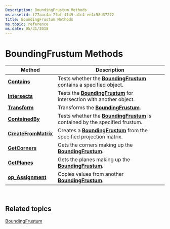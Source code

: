 ```yaml
---
Description: BoundingFrustum Methods
ms.assetid: f77aac4a-7fbf-4149-a1c4-ee4c58d37222
title: BoundingFrustum Methods
ms.topic: reference
ms.date: 05/31/2018
---
```


# BoundingFrustum Methods



| Method                                                                  | Description                                                                                                    |
|-------------------------------------------------------------------------|----------------------------------------------------------------------------------------------------------------|
| [**Contains**](boundingfrustum-contains.md)<br/>                 | Tests whether the [**BoundingFrustum**](/windows/win32/api/directxcollision/ns-directxcollision-boundingfrustum) contains a specified object.<br/>           |
| [**Intersects**](boundingfrustum-intersects.md)<br/>             | Tests the [**BoundingFrustum**](/windows/win32/api/directxcollision/ns-directxcollision-boundingfrustum) for intersection with another object.<br/>          |
| [**Transform**](boundingfrustum-transform.md)<br/>               | Transforms the [**BoundingFrustum**](/windows/win32/api/directxcollision/ns-directxcollision-boundingfrustum).<br/>                                          |
| [**ContainedBy**](/windows/desktop/api/DirectXCollision/nf-directxcollision-boundingbox-containedby)<br/>           | Tests whether the [**BoundingFrustum**](/windows/win32/api/directxcollision/ns-directxcollision-boundingfrustum) is contained by the specified frustum.<br/> |
| [**CreateFromMatrix**](/windows/win32/api/directxcollision/nf-directxcollision-boundingfrustum-createfrommatrix)<br/> | Creates a [**BoundingFrustum**](/windows/win32/api/directxcollision/ns-directxcollision-boundingfrustum) from the specified projection matrix.<br/>          |
| [**GetCorners**](/windows/win32/api/directxcollision/nf-directxcollision-boundingfrustum-getcorners)<br/>             | Gets the corners making up the [**BoundingFrustum**](/windows/win32/api/directxcollision/ns-directxcollision-boundingfrustum).<br/>                          |
| [**GetPlanes**](/windows/win32/api/directxcollision/nf-directxcollision-boundingfrustum-getplanes)<br/>               | Gets the planes making up the [**BoundingFrustum**](/windows/win32/api/directxcollision/ns-directxcollision-boundingfrustum).<br/>                           |
| [**op\_Assignment**](/windows/win32/api/directxcollision/nf-directxcollision-boundingfrustum-operator-assign(boundingfrustum__))<br/>      | Copies values from another [**BoundingFrustum**](/windows/win32/api/directxcollision/ns-directxcollision-boundingfrustum).<br/>                              |



 

## Related topics

<dl> <dt>

[BoundingFrustum](/windows/win32/api/directxcollision/ns-directxcollision-boundingfrustum)
</dt> </dl>

 

 